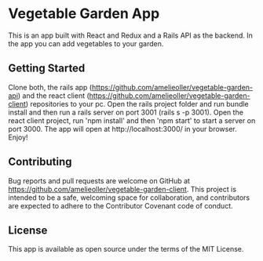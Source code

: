 # Vegetable Garden App
This is an app built with React and Redux and a Rails API as the backend. In the app you can add vegetables to your garden.

## Getting Started
Clone both, the rails app (https://github.com/amelieoller/vegetable-garden-api) and the react client (https://github.com/amelieoller/vegetable-garden-client) repositories to your pc. Open the rails project folder and run bundle install and then run a rails server on port 3001 (rails s -p 3001). Open the react client project, run 'npm install' and then 'npm start' to start a server on port 3000. The app will open at http://localhost:3000/ in your browser. Enjoy!

## Contributing
Bug reports and pull requests are welcome on GitHub at https://github.com/amelieoller/vegetable-garden-client. This project is intended to be a safe, welcoming space for collaboration, and contributors are expected to adhere to the Contributor Covenant code of conduct.

## License
This app is available as open source under the terms of the MIT License.